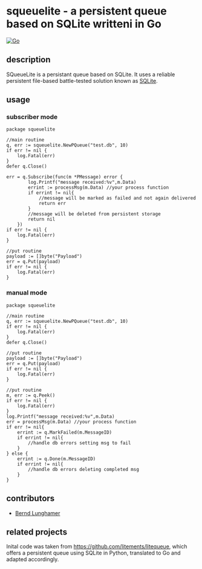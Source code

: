 # squeuelite - a persistent queue based on SQLite writteni in Go

[![Go](https://github.com/nfoerster/squeuelite/actions/workflows/go.yml/badge.svg)](https://github.com/nfoerster/squeuelite/actions/workflows/go.yml)

## description

SQueueLite is a persistant queue based on SQLite. It uses a reliable persistent file-based battle-tested solution known as [SQLite](https://www.sqlite.org/).

## usage

### subscriber mode

```golang
package squeuelite

//main routine
q, err := squeuelite.NewPQueue("test.db", 10)
if err != nil {
    log.Fatal(err)
}
defer q.Close()

err = q.Subscribe(func(m *PMessage) error {
        log.Printf("message received:%v",m.Data)
        errint := processMsg(m.Data) //your process function
        if errint != nil{
            //message will be marked as failed and not again delivered
            return err
        }
        //message will be deleted from persistent storage
		return nil
	})
if err != nil {
    log.Fatal(err)
}

//put routine
payload := []byte("Payload")
err = q.Put(payload)
if err != nil {
    log.Fatal(err)
}
```

### manual mode

```golang
package squeuelite

//main routine
q, err := squeuelite.NewPQueue("test.db", 10)
if err != nil {
    log.Fatal(err)
}
defer q.Close()

//put routine
payload := []byte("Payload")
err = q.Put(payload)
if err != nil {
    log.Fatal(err)
}

//put routine
m, err := q.Peek()
if err != nil {
    log.Fatal(err)
}
log.Printf("message received:%v",m.Data)
err = processMsg(m.Data) //your process function
if err != nil{
    errint := q.MarkFailed(m.MessageID)
    if errint != nil{
        //handle db errors setting msg to fail
    }
} else {
    errint := q.Done(m.MessageID)
    if errint != nil{
        //handle db errors deleting completed msg
    }
}

```

## contributors

* [Bernd Lunghamer](https://github.com/blunghamer)

## related projects

Inital code was taken from https://github.com/litements/litequeue, which offers a persistent queue using SQLite in Python, translated to Go and adapted accordingly.
